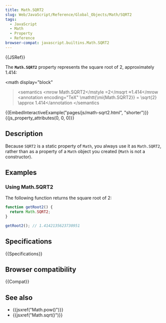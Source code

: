 ```yaml
---
title: Math.SQRT2
slug: Web/JavaScript/Reference/Global_Objects/Math/SQRT2
tags:
  - JavaScript
  - Math
  - Property
  - Reference
browser-compat: javascript.builtins.Math.SQRT2
---
```

{{JSRef}}

The **`Math.SQRT2`** property represents the square root of 2, approximately
1.414:

<math display="block"

> <semantics <mrow <mstyle mathvariant="monospace"><mi>Math.SQRT2</mi></mstyle
> <mo>=</mo><msqrt><mn>2</mn></msqrt <mo>≈</mo><mn>1.414</mn></mrow <annotation
> encoding="TeX" \mathtt{\mi{Math.SQRT2}} = \sqrt{2} \approx 1.414</annotation
> </semantics </math>

{{EmbedInteractiveExample("pages/js/math-sqrt2.html", "shorter")}}{{js_property_attributes(0, 0, 0)}}

## Description

Because `SQRT2` is a static property of `Math`, you always use it as
`Math.SQRT2`, rather than as a property of a `Math` object you created (`Math`
is not a constructor).

## Examples

### Using Math.SQRT2

The following function returns the square root of 2:

```js
function getRoot2() {
  return Math.SQRT2;
}

getRoot2(); // 1.4142135623730951
```

## Specifications

{{Specifications}}

## Browser compatibility

{{Compat}}

## See also

- {{jsxref("Math.pow()")}}
- {{jsxref("Math.sqrt()")}}
